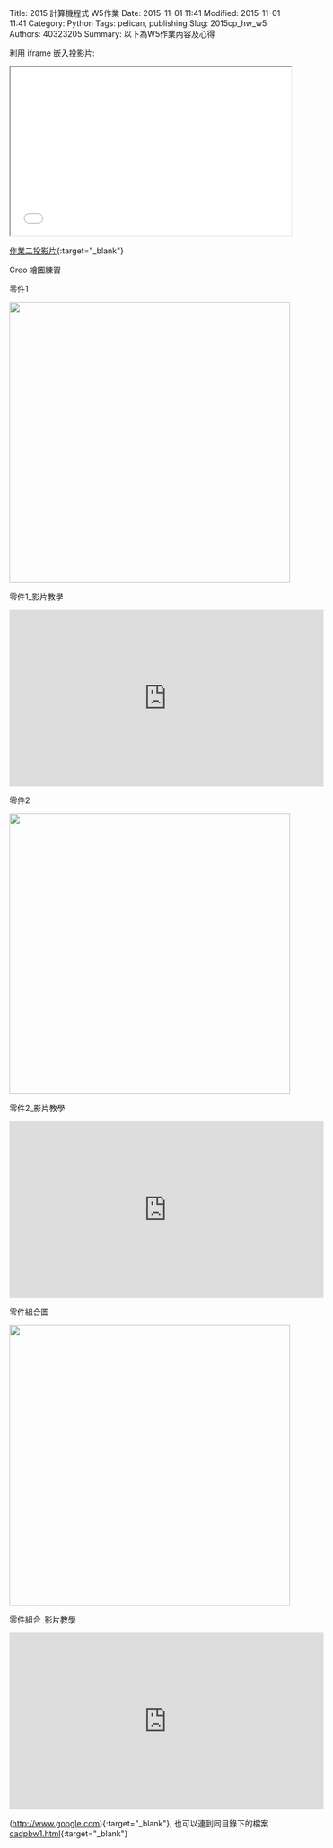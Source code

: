 Title: 2015 計算機程式 W5作業
Date: 2015-11-01 11:41
Modified: 2015-11-01 11:41
Category: Python
Tags: pelican, publishing
Slug: 2015cp_hw_w5
Authors: 40323205
Summary: 以下為W5作業內容及心得

利用 iframe 嵌入投影片:

<iframe src="simplest3.html" width="500" height="300"></iframe>

[作業二投影片](simplest3.html){:target="_blank"}

Creo 繪圖練習

零件1

<img src="https://copy.com/Unhpa6Icu6NFtMez" width="500" ></img>

零件1_影片教學

<iframe width="560" height="315" src="https://www.youtube.com/embed/kdGxnDDObak" frameborder="0" allowfullscreen></iframe>

零件2

<img src="https://copy.com/Qudc7gO8iuo0rzfQ" width="500" ></img>

零件2_影片教學

<iframe width="560" height="315" src="https://www.youtube.com/embed/oSEQ2cPDpiI" frameborder="0" allowfullscreen></iframe>

零件組合圖

<img src="https://copy.com/Reo4mc6o8VEb0NEh" width="500" ></img>

零件組合_影片教學

<iframe width="560" height="315" src="https://www.youtube.com/embed/a37PU9eKM_k" frameborder="0" allowfullscreen></iframe>

(http://www.google.com){:target="_blank"}, 也可以連到同目錄下的檔案 [cadpbw1.html](cadpbw1.html){:target="_blank"}
